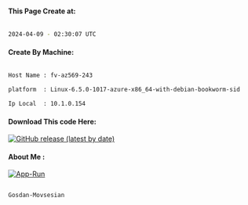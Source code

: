 
   
#### This Page Create at:

```bash

2024-04-09 - 02:30:07 UTC

```

#### Create By Machine:

```bash

Host Name : fv-az569-243

platform  : Linux-6.5.0-1017-azure-x86_64-with-debian-bookworm-sid

Ip Local  : 10.1.0.154

```
#### Download This code Here:

[![GitHub release (latest by date)](https://img.shields.io/github/v/release/Gosdan-Movsesian/Gosdan?style=for-the-badge&label=Download)](https://github.com/Gosdan-Movsesian/Gosdan/releases) 

</p> 

#### About Me :

[![App-Run](https://github.com/Gosdan-Movsesian/Gosdan/actions/workflows/App-Run.yml/badge.svg)](https://github.com/Gosdan-Movsesian/Gosdan/actions/workflows/App-Run.yml)

```bash

Gosdan-Movsesian

```

